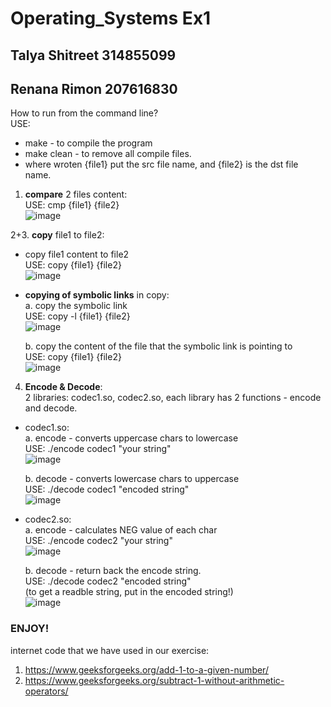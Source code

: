 # Operating_Systems Ex1
## Talya Shitreet 314855099 
## Renana Rimon 207616830

How to run from the command line?</br>
USE: 
  * make - to compile the program
  * make clean - to remove all compile files.
  * where wroten {file1} put the src file name, and {file2} is the dst file name. </br> 

1. **compare** 2 files content: </br>
   USE: cmp {file1} {file2} </br>
   ![image](https://user-images.githubusercontent.com/77155986/202903801-0e8c02b0-acc3-471c-906e-d3b98778c1b0.png)
   
2+3. **copy** file1 to file2:
  * copy file1 content to file2</br>
       USE: copy {file1} {file2} </br>
       ![image](https://user-images.githubusercontent.com/77155986/202903861-9008d818-fc88-49dd-8510-a68f7f25c76b.png)

  * **copying of symbolic links** in copy: </br>
    a. copy the symbolic link </br>
       USE: copy -l {file1} {file2} </br>
       ![image](https://user-images.githubusercontent.com/77155986/202903916-4e3e14cb-bca4-450b-823c-9cb62f9d4c96.png)

    b. copy the content of the file that the symbolic link is pointing to </br>
       USE: copy {file1} {file2} </br>
       ![image](https://user-images.githubusercontent.com/77155986/202903959-8c2123e2-1f39-477b-b72d-ee49f75f5098.png)


4. **Encode & Decode**: </br>
2 libraries: codec1.so, codec2.so, each library has 2 functions - encode and decode.</br>
  * codec1.so:</br>
    a. encode - converts uppercase chars to lowercase</br>
      USE: ./encode codec1 "your string"</br>
      ![image](https://user-images.githubusercontent.com/77155986/202904404-c08217e6-c6cc-444b-9862-f20a2cb45946.png)

    b. decode - converts lowercase chars to uppercase</br>
      USE: ./decode codec1 "encoded string" </br>
      ![image](https://user-images.githubusercontent.com/77155986/202904445-322f5ed9-265d-4327-9a08-a5d6f2a0d046.png)

  * codec2.so:</br>
    a. encode - calculates NEG value of each char</br>
      USE: ./encode codec2 "your string"</br>
      ![image](https://user-images.githubusercontent.com/77155986/202904507-529d1026-973e-49e8-a8ae-3abb52fb1b7b.png)

    b. decode - return back the encode string.</br>
      USE: ./decode codec2 "encoded string"</br>
      (to get a readble string, put in the encoded string!) </br>
      ![image](https://user-images.githubusercontent.com/77155986/202904611-6631d9b6-647f-4e14-b0eb-6fb5f400d8e2.png)
      
### ENJOY!

 internet code that we have used in our exercise:
 1. https://www.geeksforgeeks.org/add-1-to-a-given-number/
 2. https://www.geeksforgeeks.org/subtract-1-without-arithmetic-operators/

